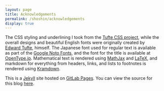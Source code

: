 ```yaml
---
layout: page
title: Acknowledgements
permalink: /shoshin/acknowledgements
display: true
---
```


The CSS styling and underlining I took from the [Tufte CSS project](https://github.com/edwardtufte/tufte-css), while the overall designs and beautiful English fonts were originally created by [Edward Tufte](https://www.edwardtufte.com/tufte/), himself. The Japanese font used for regular text is available as part of the [Google Noto Fonts](https://www.google.com/get/noto/), and the font for the title is available at [OpenType.jp](https://opentype.jp/kouzangyousho.htm). Mathematical text is rendered using [MathJax](https://www.mathjax.org/) and
[LaTeX](https://www.latex-project.org/), and markdown for everything from headers, links, and lists to footnotes is rendered using [Kramdown](https://kramdown.gettalong.org/index.html).

This is a [Jekyll](https://jekyllrb.com/) site hosted on [GitLab Pages](https://about.gitlab.com/features/pages/). You can view the source for this blog [here](https://gitlab.com/dempedempe/dempedempe.gitlab.io/).
